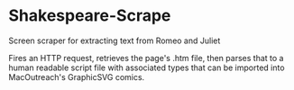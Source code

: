 # Shakespeare-Scrape
Screen scraper for extracting text from Romeo and Juliet

Fires an HTTP request, retrieves the page's .htm file, then parses that to a human readable script file with associated types that can be imported into MacOutreach's GraphicSVG comics.
